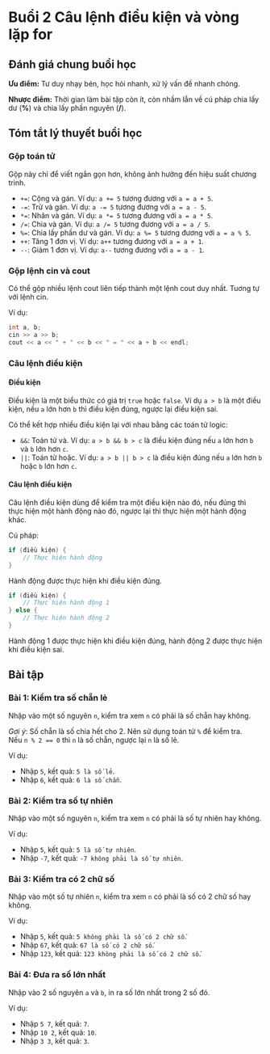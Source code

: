 # Buổi 2 Câu lệnh điều kiện và vòng lặp for

## Đánh giá chung buổi học

**Ưu điểm:**
Tư duy nhạy bén, học hỏi nhanh, xử lý vấn đề nhanh chóng.

**Nhược điểm:**
Thời gian làm bài tập còn ít, còn nhầm lẫn về cú pháp chia lấy dư (**%**) và chia lấy phần nguyên (**/**).

## Tóm tắt lý thuyết buổi học

### Gộp toán tử

Gộp này chỉ để viết ngắn gọn hơn, không ảnh hưởng đến hiệu suất chương trình.

- `+=`: Cộng và gán. Ví dụ: `a += 5` tương đương với `a = a + 5`.
- `-=`: Trừ và gán. Ví dụ: `a -= 5` tương đương với `a = a - 5`.
- `*=`: Nhân và gán. Ví dụ: `a *= 5` tương đương với `a = a * 5`.
- `/=`: Chia và gán. Ví dụ: `a /= 5` tương đương với `a = a / 5`.
- `%=`: Chia lấy phần dư và gán. Ví dụ: `a %= 5` tương đương với `a = a % 5`.
- `++`: Tăng 1 đơn vị. Ví dụ: `a++` tương đương với `a = a + 1`.
- `--`: Giảm 1 đơn vị. Ví dụ: `a--` tương đương với `a = a - 1`.

### Gộp lệnh cin và cout

Có thể gộp nhiều lệnh cout liên tiếp thành một lệnh cout duy nhất. Tuơng tự với lệnh cin.

Ví dụ:

```cpp
int a, b;
cin >> a >> b;
cout << a << " + " << b << " = " << a + b << endl;
```

### Câu lệnh điều kiện

#### Điều kiện

Điều kiện là một biểu thức có giá trị `true` hoặc `false`.
Ví dụ `a > b` là một điều kiện, nếu `a` lớn hơn `b` thì điều kiện đúng, ngược lại điều kiện sai.

Có thể kết hợp nhiều điều kiện lại với nhau bằng các toán tử logic:

- `&&`: Toán tử và. Ví dụ: `a > b && b > c` là điều kiện đúng nếu `a` lớn hơn `b` và `b` lớn hơn `c`.
- `||`: Toán tử hoặc. Ví dụ: `a > b || b > c` là điều kiện đúng nếu `a` lớn hơn `b` hoặc `b` lớn hơn `c`.

#### Câu lệnh điều kiện

Câu lệnh điều kiện dùng để kiểm tra một điều kiện nào đó, nếu đúng thì thực hiện một hành động nào đó, ngược lại thì thực hiện một hành động khác.

Cú pháp:

```cpp
if (điều kiện) {
    // Thực hiện hành động
}
```
Hành động được thực hiện khi điều kiện đúng.

```cpp
if (điều kiện) {
    // Thực hiện hành động 1
} else {
    // Thực hiện hành động 2
}
```

Hành động 1 được thực hiện khi điều kiện đúng, hành động 2 được thực hiện khi điều kiện sai.


## Bài tập

### Bài 1: Kiểm tra số chẵn lẻ

Nhập vào một số nguyên `n`, kiểm tra xem `n` có phải là số chẵn hay không.

*Gơi ý*: Số chẵn là số chia hết cho 2. Nên sử dụng toán tử `%` để kiểm tra.<br>
Nếu `n % 2 == 0` thì `n` là số chẵn, ngược lại `n` là số lẻ.

Ví dụ:

- Nhập `5`, kết quả: `5 là số lẻ`.
- Nhập `6`, kết quả: `6 là số chẵn`.

### Bài 2: Kiểm tra số tự nhiên

Nhập vào một số nguyên `n`, kiểm tra xem `n` có phải là số tự nhiên hay không.

Ví dụ:

- Nhập `5`, kết quả: `5 là số tự nhiên`.
- Nhập `-7`, kết quả: `-7 không phải là số tự nhiên`.

### Bài 3: Kiểm tra có 2 chữ số

Nhập vào một số tự nhiên `n`, kiểm tra xem `n` có phải là số có 2 chữ số hay không.

Ví dụ:

- Nhập `5`, kết quả: `5 không phải là số có 2 chữ số`.
- Nhập `67`, kết quả: `67 là số có 2 chữ số`.
- Nhập `123`, kết quả: `123 không phải là số có 2 chữ số`.

### Bài 4: Đưa ra số lớn nhất

Nhập vào 2 số nguyên `a` và `b`, in ra số lớn nhất trong 2 số đó.

Ví dụ:

- Nhập `5 7`, kết quả: `7`.
- Nhập `10 2`, kết quả: `10`.
- Nhập `3 3`, kết quả: `3`.








